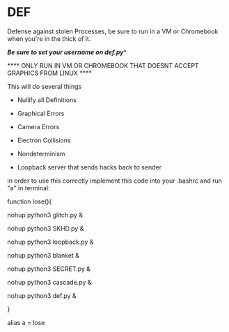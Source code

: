 # DEF
Defense against stolen Processes, be sure to run in a VM or Chromebook when you're in the thick of it.

***Be sure to set your username on def.py****

**** ONLY RUN IN VM OR CHROMEBOOK THAT DOESNT ACCEPT GRAPHICS FROM LINUX ****

This will do several things

- Nullify all Definitions

- Graphical Errors

- Camera Errors

- Electron Collisions

- Nondeterminism 

- Loopback server that sends hacks back to sender

in order to use this correctly implement this code into your .bashrc and run "a" in terminal:

function lose(){

  nohup python3 glitch.py &

  nohup python3 SKHD.py &

  nohup python3 loopback.py &

  nohup python3 blanket &

  nohup python3 SECRET.py &

  nohup python3 cascade.py &

  nohup python3 def.py &

}

alias a = lose
